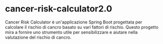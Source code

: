 # cancer-risk-calculator2.0
Cancer Risk Calculator è un'applicazione Spring Boot progettata per calcolare il rischio di cancro basato su vari fattori di rischio. Questo progetto mira a fornire uno strumento utile per sensibilizzare e aiutare nella valutazione del rischio di cancro.
